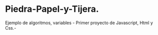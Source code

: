 # Piedra-Papel-y-Tijera.
Ejemplo de algoritmos, variables - Primer proyecto de Javascript, Html y Css.-
